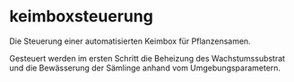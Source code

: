 # keimboxsteuerung
Die Steuerung einer automatisierten Keimbox für Pflanzensamen.

Gesteuert werden im ersten Schritt die Beheizung des Wachstumssubstrat und die Bewässerung der Sämlinge anhand vom Umgebungsparametern.
